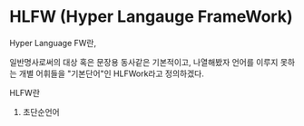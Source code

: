 # HLFW (Hyper Langauge FrameWork)

Hyper Language FW란,

일반명사로써의 대상 혹은 문장용 동사같은 기본적이고,
나열해봤자 언어를 이루지 못하는 개별 어휘들을
"기본단어"인 HLFWork라고 정의하겠다.

HLFW란

1. 초단순언어